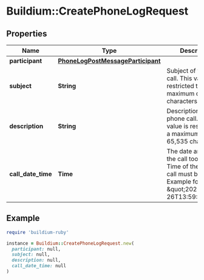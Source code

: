 # Buildium::CreatePhoneLogRequest

## Properties

| Name | Type | Description | Notes |
| ---- | ---- | ----------- | ----- |
| **participant** | [**PhoneLogPostMessageParticipant**](PhoneLogPostMessageParticipant.md) |  |  |
| **subject** | **String** | Subject of the phone call. This value is restricted to a maximum of 255 characters. |  |
| **description** | **String** | Description of the phone call. This value is restricted to a maximum of 65,535 characters. |  |
| **call_date_time** | **Time** | The date and time the call took place. Time of the phone call must be UTC. Example format: \&quot;2021-01-26T13:59:15Z\&quot; |  |

## Example

```ruby
require 'buildium-ruby'

instance = Buildium::CreatePhoneLogRequest.new(
  participant: null,
  subject: null,
  description: null,
  call_date_time: null
)
```

